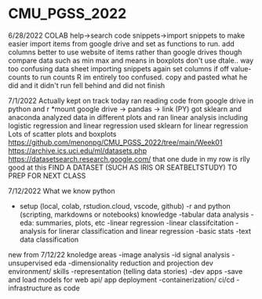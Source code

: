 # CMU_PGSS_2022
6/28/2022
COLAB
help->search code snippets->import snippets to make easier
import items from google drive and set as functions to run. add columns
  better to use website of items rather than google drives though
  compare data such as min max and means in boxplots 
don't use dtale.. way too confusing
data sheet importing
  snippets again 
  set columns if off
  value-counts to run counts
R
im entirely too confused. copy and pasted what he did and it didn't run
fell behind and did not finish

7/1/2022
Actually kept on track today
ran reading code from google drive in python and r
*mount google drive -> pandas -> link (PY)
got sklearn and anaconda
analyzed data in different plots and ran linear analysis including logistic regression and linear regression
used sklearn for linear regression
Lots of scatter plots and boxplots
https://github.com/menonpg/CMU_PGSS_2022/tree/main/Week01
https://archive.ics.uci.edu/ml/datasets.php
https://datasetsearch.research.google.com/
that one dude in my row is rlly good at this
FIND A DATASET (SUCH AS IRIS OR SEATBELTSTUDY) TO PREP FOR NEXT CLASS

7/12/2022
What we know
python 
- setup (local, colab, rstudion.cloud, vscode, github)
-r and python (scripting, markdowns or notebooks)
knowledge
-tabular data analysis
  -eda: summaries, plots, etc
   -linear regression
   -linear classifcitation
-analysis for linerar classification and linear regression
-basic stats
-text data classification

new from 7/12/22
knoledge areas
-image analysis
-id signal analysis
-unsupervised eda
  -dimensionality reduction and projection
dev environment/ skills
-representation (telling data stories)
  -dev apps
-save and load models for web api/ app deployment
-containerization/ ci/cd
-infrastructure as code
